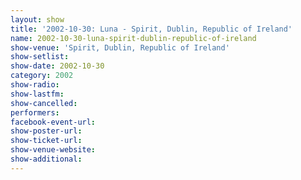 ```yaml
---
layout: show
title: '2002-10-30: Luna - Spirit, Dublin, Republic of Ireland'
name: 2002-10-30-luna-spirit-dublin-republic-of-ireland
show-venue: 'Spirit, Dublin, Republic of Ireland'
show-setlist: 
show-date: 2002-10-30
category: 2002
show-radio: 
show-lastfm: 
show-cancelled: 
performers: 
facebook-event-url: 
show-poster-url: 
show-ticket-url: 
show-venue-website: 
show-additional: 
---
```


